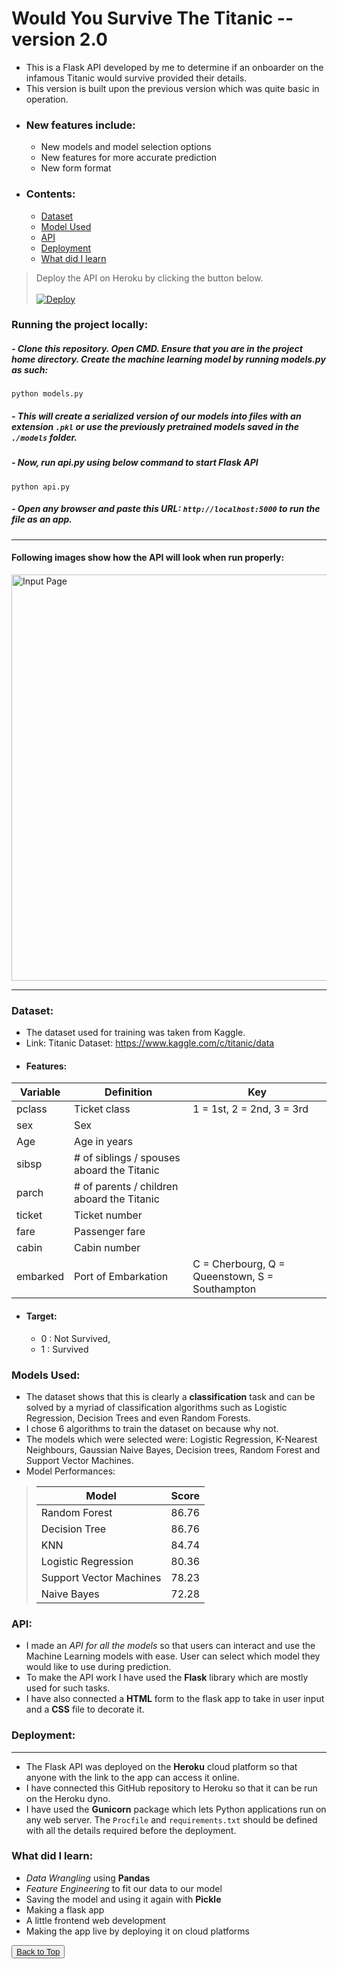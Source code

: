 # <h1 id="top">Would You Survive The Titanic --version 2.0</h1>
- This is a Flask API developed by me to determine if an onboarder on the infamous Titanic would survive provided their details.
- This version is built upon the previous version which was quite basic in operation.
- ### New features include:
    - New models and model selection options
    - New features for more accurate prediction
    - New form format
- ### Contents:
  - <a href="#dataset">Dataset</a>
  - <a href="#model">Model Used</a>
  - <a href="#api">API</a>
  - <a href="#deployment">Deployment</a>
  - <a href="#learn">What did I learn</a>
> Deploy the API on Heroku by clicking the button below.<br><br> 
[![Deploy](https://www.herokucdn.com/deploy/button.svg)](https://would-you-survive-titanic-2.herokuapp.com/)

### Running the project locally:

##### - Clone this repository. Open CMD. Ensure that you are in the project home directory. Create the machine learning model by running models.py as such:

`python models.py`

##### - This will create a serialized version of our models into files with an extension `.pkl` or use the previously pretrained models saved in the `./models` folder.

##### - Now, run api.py using below command to start Flask API

`python api.py`

##### - Open any browser and paste this URL: `http://localhost:5000` to run the file as an app.
<hr>

#### Following images show how the API will look when run properly:<br>
<img src="https://github.com/AnityaGan9urde/would-you-survive-titanic-2.0/index.gif" style="width: 650px" alt="Input Page"></img>
<hr>

### <h3 id="dataset">Dataset:</h3>
- The dataset used for training was taken from Kaggle.
- Link: Titanic Dataset: https://www.kaggle.com/c/titanic/data
- #### Features:

| Variable | Definition	| Key|
|---------|--------|-------|
|pclass |	Ticket class |	1 = 1st, 2 = 2nd, 3 = 3rd|
|sex |	Sex 	|
|Age |	Age in years 	|
|sibsp |	# of siblings / spouses aboard the Titanic |	
|parch |	# of parents / children aboard the Titanic |	
|ticket| 	Ticket number 	|
|fare |	Passenger fare |	
|cabin |	Cabin number |	
|embarked| 	Port of Embarkation |	C = Cherbourg, Q = Queenstown, S = Southampton|
- #### Target: 
  - 0 : Not Survived, 
  - 1 : Survived<br>
### <h3 id="model">Models Used:</h3>
- The dataset shows that this is clearly a **classification** task and can be solved by a myriad of classification algorithms such as Logistic Regression, Decision Trees and even Random Forests.
- I chose 6 algorithms to train the dataset on because why not.
- The models which were selected were: Logistic Regression, K-Nearest Neighbours, Gaussian Naive Bayes, Decision trees, Random Forest and Support Vector Machines.
- Model Performances:

>Model |	Score
>------|------
>Random Forest |	86.76
>Decision Tree |	86.76
>KNN |	84.74
>Logistic Regression |	80.36
>Support Vector Machines 	|78.23
>Naive Bayes 	|72.28

### <h3 id="api">API:</h3>
- I made an *API for all the models* so that users can interact and use the Machine Learning models with ease. User can select which model they would like to use during prediction. 
- To make the API work I have used the **Flask** library which are mostly used for such tasks.
- I have also connected a **HTML** form to the flask app to take in user input and a **CSS** file to decorate it.<br>
### <h3 id="deployment">Deployment:</h3><hr>
- The Flask API was deployed on the **Heroku** cloud platform so that anyone with the link to the app can access it online.
- I have connected this GitHub repository to Heroku so that it can be run on the Heroku dyno.
- I have used the **Gunicorn** package which lets Python applications run on any web server. The `Procfile` and `requirements.txt` should be defined with all the details required before the deployment.<br>
### <h3 id="learn">What did I learn:</h3>
- *Data Wrangling* using **Pandas**
- *Feature Engineering* to fit our data to our model
- Saving the model and using it again with **Pickle**
- Making a flask app
- A little frontend web development
- Making the app live by deploying it on cloud platforms 

<button><a href="#top">Back to Top</a></button>
